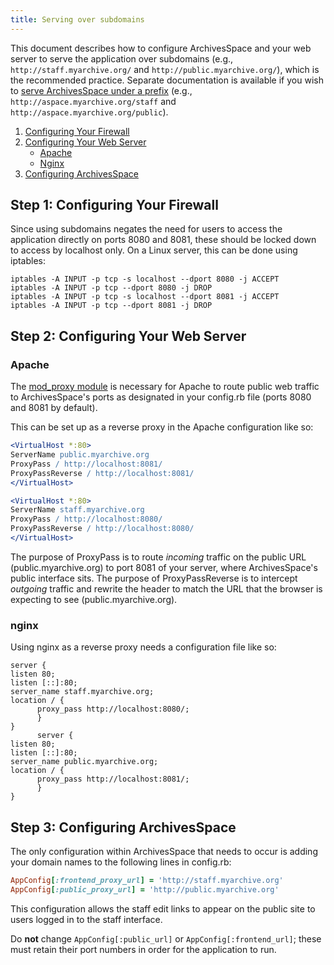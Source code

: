 ```yaml
---
title: Serving over subdomains
---
```


This document describes how to configure ArchivesSpace and your web server to serve the application over subdomains (e.g., `http://staff.myarchive.org/` and `http://public.myarchive.org/`), which is the recommended
practice. Separate documentation is available if you wish to [serve ArchivesSpace under a prefix](/provisioning/prefix) (e.g., `http://aspace.myarchive.org/staff` and
`http://aspace.myarchive.org/public`).

1. [Configuring Your Firewall](#Step-1%3A-Configuring-Your-Firewall)
2. [Configuring Your Web Server](#Step-2%3A-Configuring-Your-Web-Server)
   - [Apache](#Apache)
   - [Nginx](#Nginx)
3. [Configuring ArchivesSpace](#Step-3%3A-Configuring-ArchivesSpace)

## Step 1: Configuring Your Firewall

Since using subdomains negates the need for users to access the application directly on ports 8080 and 8081, these should be locked down to access by localhost only. On a Linux server, this can be done using iptables:
```shell
iptables -A INPUT -p tcp -s localhost --dport 8080 -j ACCEPT
iptables -A INPUT -p tcp --dport 8080 -j DROP
iptables -A INPUT -p tcp -s localhost --dport 8081 -j ACCEPT
iptables -A INPUT -p tcp --dport 8081 -j DROP
```
## Step 2: Configuring Your Web Server

### Apache

The [mod_proxy module](https://httpd.apache.org/docs/2.4/mod/mod_proxy.html) is necessary for Apache to route public web traffic to ArchivesSpace's ports as designated in your config.rb file (ports 8080 and 8081 by default).

This can be set up as a reverse proxy in the Apache configuration like so:
```apache
<VirtualHost *:80>
ServerName public.myarchive.org
ProxyPass / http://localhost:8081/
ProxyPassReverse / http://localhost:8081/
</VirtualHost>

<VirtualHost *:80>
ServerName staff.myarchive.org
ProxyPass / http://localhost:8080/
ProxyPassReverse / http://localhost:8080/
</VirtualHost>
```
The purpose of ProxyPass is to route _incoming_ traffic on the public URL (public.myarchive.org) to port 8081 of your server, where ArchivesSpace's public interface sits. The purpose of ProxyPassReverse is to intercept _outgoing_ traffic and rewrite the header to match the URL that the browser is expecting to see (public.myarchive.org).

### nginx

Using nginx as a reverse proxy needs a configuration file like so:
```nginx
server {
listen 80;
listen [::]:80;
server_name staff.myarchive.org;
location / {
      proxy_pass http://localhost:8080/;
      }
}
      server {
listen 80;
listen [::]:80;
server_name public.myarchive.org;
location / {
      proxy_pass http://localhost:8081/;
      }
}
```
## Step 3: Configuring ArchivesSpace

The only configuration within ArchivesSpace that needs to occur is adding your domain names to the following lines in config.rb:
```ruby
AppConfig[:frontend_proxy_url] = 'http://staff.myarchive.org'
AppConfig[:public_proxy_url] = 'http://public.myarchive.org'
```
This configuration allows the staff edit links to appear on the public site to users logged in to the staff interface.

Do **not** change `AppConfig[:public_url]` or `AppConfig[:frontend_url]`; these must retain their port numbers in order for the application to run.
